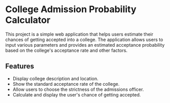 # College Admission Probability Calculator
This project is a simple web application that helps users estimate their chances of getting accepted into a college. The application allows users to input various parameters and provides an estimated acceptance probability based on the college's acceptance rate and other factors.

## Features
- Display college description and location.
- Show the standard acceptance rate of the college.
- Allow users to choose the strictness of the admissions officer.
- Calculate and display the user's chance of getting accepted.
